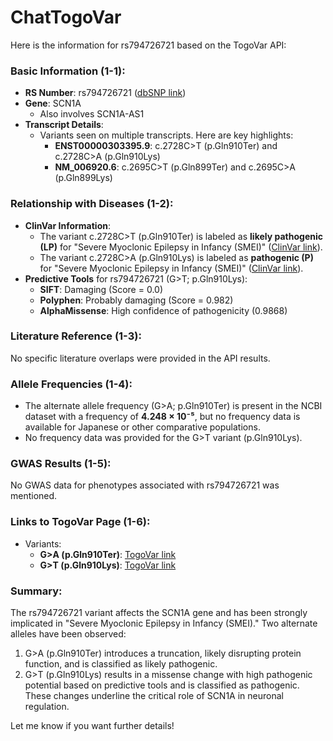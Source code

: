 # ChatTogoVar

Here is the information for rs794726721 based on the TogoVar API:

### Basic Information (1-1):
- **RS Number**: rs794726721 ([dbSNP link](https://identifiers.org/dbsnp/rs794726721))
- **Gene**: SCN1A
  - Also involves SCN1A-AS1
- **Transcript Details**: 
  - Variants seen on multiple transcripts. Here are key highlights:
    - **ENST00000303395.9**: c.2728C>T (p.Gln910Ter) and c.2728C>A (p.Gln910Lys)
    - **NM_006920.6**: c.2695C>T (p.Gln899Ter) and c.2695C>A (p.Gln899Lys)

### Relationship with Diseases (1-2):
- **ClinVar Information**:
  - The variant c.2728C>T (p.Gln910Ter) is labeled as **likely pathogenic (LP)** for "Severe Myoclonic Epilepsy in Infancy (SMEI)" ([ClinVar link](https://www.ncbi.nlm.nih.gov/clinvar/variation/495243)).
  - The variant c.2728C>A (p.Gln910Lys) is labeled as **pathogenic (P)** for "Severe Myoclonic Epilepsy in Infancy (SMEI)" ([ClinVar link](https://www.ncbi.nlm.nih.gov/clinvar/variation/189874)).
- **Predictive Tools** for rs794726721 (G>T; p.Gln910Lys):
  - **SIFT**: Damaging (Score = 0.0)
  - **Polyphen**: Probably damaging (Score = 0.982)
  - **AlphaMissense**: High confidence of pathogenicity (0.9868)

### Literature Reference (1-3):
No specific literature overlaps were provided in the API results.

### Allele Frequencies (1-4):
- The alternate allele frequency (G>A; p.Gln910Ter) is present in the NCBI dataset with a frequency of **4.248 × 10⁻⁵**, but no frequency data is available for Japanese or other comparative populations.
- No frequency data was provided for the G>T variant (p.Gln910Lys).

### GWAS Results (1-5):
No GWAS data for phenotypes associated with rs794726721 was mentioned.

### Links to TogoVar Page (1-6):
- Variants:
  - **G>A (p.Gln910Ter)**: [TogoVar link](https://togovar.biosciencedbc.jp/variant/tgv312799719?variant_id=chr2:g.166037994G>A)
  - **G>T (p.Gln910Lys)**: [TogoVar link](https://togovar.biosciencedbc.jp/variant/tgv312799719?variant_id=chr2:g.166037994G>T)

### Summary:
The rs794726721 variant affects the SCN1A gene and has been strongly implicated in "Severe Myoclonic Epilepsy in Infancy (SMEI)." Two alternate alleles have been observed:
1. G>A (p.Gln910Ter) introduces a truncation, likely disrupting protein function, and is classified as likely pathogenic.
2. G>T (p.Gln910Lys) results in a missense change with high pathogenic potential based on predictive tools and is classified as pathogenic. These changes underline the critical role of SCN1A in neuronal regulation.

Let me know if you want further details!